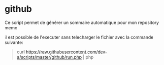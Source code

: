 # github

Ce script permet de générer un sommaire automatique pour mon repository memo

il est possible de l'executer sans telecharger le fichier avec la commande suivante:
> curl https://raw.githubusercontent.com/dev-a/scripts/master/github/run.php | php
